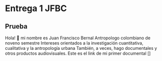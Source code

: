 # Entrega 1 JFBC 
## Prueba 
Hola! 🦦 mi nombre es Juan Francisco Bernal 
Antropologo colombiano de noveno semestre
Intereses orientados a la investigación cuantitativa, cualitativa y la antropología urbana
También, a veces, hago documentales y otros productos audiovisuales.
Este es el link de mi primer documental []